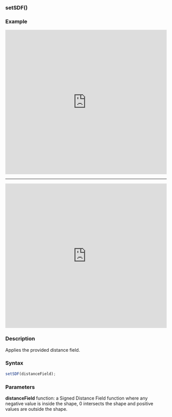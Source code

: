 ### setSDF()

### Example



<iframe width="100%" height="450px" src="https://shaderpark.netlify.com/sculpture/-M21MTrG4TVZ9rlQmyD0?example=true&embed=true" frameborder="0"></iframe>

---

<iframe width="100%" height="450px" src="https://shaderpark.netlify.com/sculpture/-M21QsaGAGKf354Yh4yZ?example=true&embed=true" frameborder="0"></iframe>

### Description
Applies the provided distance field.

### Syntax
```js
setSDF(distanceField);
```

### Parameters
**distanceField** function: a Signed Distance Field function where any negative value is inside the shape, 0 intersects the shape and positive values are outside the shape.